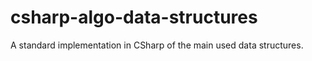 # csharp-algo-data-structures
A standard implementation in CSharp of the main used data structures.
